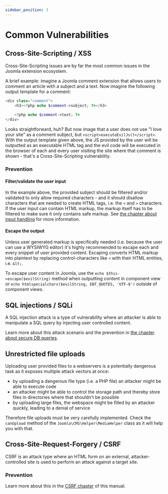 ```yaml
---
sidebar_position: 3
---
```


Common Vulnerabilities
======================

## Cross-Site-Scripting / XSS
Cross-Site-Scripting issues are by far the most common issues in the Joomla extension ecosystem.

A brief example: imagine a Joomla comment extension that allows users to comment an article with a subject and a text.
Now imagine the following output template for a comment:

```php
<div class="comment">
    <h3><?php echo $comment->subject; ?></h3>
    
    <?php echo $comment->text; ?>
</div>
```

Looks straightforward, huh? But now image that a user does not use "I love your site" as a comment subject, but ```<script>executeEvilJs()</script>```.
With the output template given above, the JS provided by the user will be outputted as an executable HTML tag and the evil code will be executed in the browser of each and every user visiting the site where that comment is shown - that's a Cross-Site-Scripting vulnerability.

### Prevention
#### Filter/validate the user input
In the example above, the provided subject should be filtered and/or validated to only allow required characters - and it should disallow characters that are needed to create HTML tags, i.e. the `<` and `>` characters.
If the user input can contain HTML markup, the markup itself has to be filtered to make sure it only contains safe markup. See [the chapter about input handling](input-handling) for more information.

#### Escape the output
Unless user generated markup is specifically needed (i.e. because the user can use a WYSIWYG editor) it's highly recommended to escape each and every snippet of user provided content.
Escaping converts HTML markup into plaintext by replacing control-characters like `<` with their HTML entities, i.e. `&lt;`. 

To escape user content in Joomla, use the ```echo $this->escape($evilString)``` method when outputting content in component view or ```echo htmlspecialchars($evilString, ENT_QUOTES, 'UTF-8')``` outside of component views.

## SQL injections / SQLi
A SQL injection attack is a type of vulnerability where an attacker is able to manipulate a SQL query by injecting user controlled content.

Learn more about this attack scenario and the prevention in [the chapter about secure DB queries](secure-db-queries).

## Unrestricted file uploads
Uploading user provided files to a webservers is a potentially dangerous task as it exposes multiple attack vectors at once:
* by uploading a dangerous file type (i.e. a PHP file) an attacker might be able to execute code
* an attacker might be able to control the storage path and thereby store files in directories where that shouldn't be possible
* by uploading large files, the webspace might be filled by an attacker quickly, leading to a denial of service

Therefore file uploads must be very carefully implemented. Check the ```canUpload``` method of the ```Joomla\CMS\Helper\MediaHelper``` class as it will help you with that.

## Cross-Site-Request-Forgery / CSRF
CSRF is an attack type where an HTML form on an external, attacker-controlled site is used to perform an attack against a target site. 

### Prevention
Learn more about this in the [CSRF chapter](csrf-protection) of this manual.